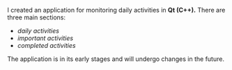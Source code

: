 I created an application for monitoring daily activities in <b>Qt (C++).</b>
There are three main sections:
<I>
  - daily activities
  - important activities
  - completed activities
</I>

The application is in its early stages and will undergo changes in the future.
